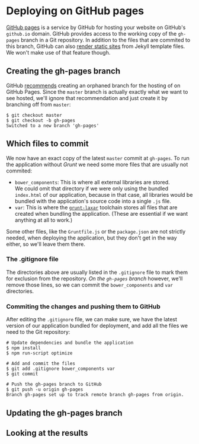 # Deploying on GitHub pages

[GitHub pages][gh-pages] is a service by GitHub for hosting your website on
GitHub's `github.io` domain. GitHub provides access to the working copy of
the `gh-pages` branch in a Git repository. In addition to the files that are
commited to this branch, GitHub can also [render static sites][gh-jekyll] from
Jekyll template files. We won't make use of that feature though.

## Creating the gh-pages branch

GitHub [recommends][gh-pages-branch] creating an orphaned branch for the
hosting of on GitHub Pages. Since the `master` branch is actually exactly
what we want to see hosted, we'll ignore that recommendation and just create
it by branching off from `master`:

```console
$ git checkout master
$ git checkout -b gh-pages
Switched to a new branch 'gh-pages'
```

## Which files to commit

We now have an exact copy of the latest `master` commit at `gh-pages`. To run
the application without _Grunt_ we need some more files that are usually not
commited:

- `bower_components`: This is where all external libraries are stored.  
  We could omit that directory if we were only using the bundled `index.html`
  of our application, because in that case, all libraries would be bundled
  with the application's source code into a single `.js` file.
- `var`: This is where the [`grunt-laxar`][grunt-laxar] toolchain stores all
  files that are created when bundling the application. (These are essential
  if we want anything at all to work.)

Some other files, like the `Gruntfile.js` or the `package.json` are not
strictly needed, when deploying the application, but they don't get in the
way either, so we'll leave them there.

### The .gitignore file

The directories above are usually listed in the `.gitignore` file to mark
them for exclusion from the repository. _On the `gh-pages` branch_ however,
we'll remove those lines, so we can commit the `bower_components` and `var`
directories.

### Commiting the changes and pushing them to GitHub

After editing the `.gitignore` file, we can make sure, we have the latest
version of our application bundled for deployment, and add all the files
we need to the Git repository:

```console
# Update dependencies and bundle the application
$ npm install
$ npm run-script optimize

# Add and commit the files
$ git add .gitignore bower_components var
$ git commit

# Push the gh-pages branch to GitHub
$ git push -u origin gh-pages
Branch gh-pages set up to track remote branch gh-pages from origin.
```

## Updating the gh-pages branch

## Looking at the results

[gh-pages]: https://pages.github.com "GitHub Pages"
[gh-jekyll]: https://help.github.com/articles/using-jekyll-with-pages/ "Using Jekyll with Pages – GitHub User Documentation"
[gh-pages-branch]: https://help.github.com/articles/creating-project-pages-manually/#create-a-gh-pages-branch "Creating Project Pages manually – GitHub User Documentation"
[grunt-laxar]: https://github.com/LaxarJS/grunt-laxar "Grunt tasks for LaxarJS – GitHub"
